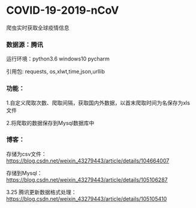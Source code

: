 # COVID-19-2019-nCoV
爬虫实时获取全球疫情信息

### 数据源：腾讯

运行环境：python3.6   windows10   pycharm

引用包:       requests, os,xlwt,time,json,urllib

### 功能：

​	1.自定义爬取次数、爬取间隔，获取国内外数据，以首末爬取时间为名保存为xls文件
  
  2.将爬取的数据保存到Mysql数据库中

### 博客：
  存储为csv文件：https://blog.csdn.net/weixin_43279443/article/details/104664007
  
  存储到Mysql：https://blog.csdn.net/weixin_43279443/article/details/105106287
  
  3.25 腾讯更新数据格式处理：https://blog.csdn.net/weixin_43279443/article/details/105105410
  
